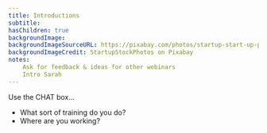 ```yaml
---
title: Introductions
subtitle: 
hasChildren: true
backgroundImage:
backgroundImageSourceURL: https://pixabay.com/photos/startup-start-up-people-593343/
backgroundImageCredit: StartupStockPhotos on Pixabay
notes:
    Ask for feedback & ideas for other webinars
    Intro Sarah
---
```

Use the CHAT box...

- What sort of training do you do?
- Where are you working?
